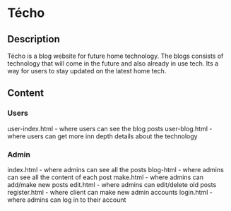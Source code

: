# Técho

## Description
Técho is a blog website for future home technology.
The blogs consists of technology that will come in the future and
also already in use tech. Its a way for users to stay updated on the
latest home tech.


## Content

### Users
user-index.html - where users can see the blog posts
user-blog.html - where users can get more inn depth details about the technology

### Admin
index.html - where admins can see all the posts
blog-html - where admins can see all the content of each post
make.html - where admins can add/make new posts
edit.html - where admins can edit/delete old posts
register.html - where client can make new admin accounts
login.html - where admins can log in to their account
